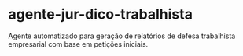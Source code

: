 # agente-jur-dico-trabalhista
Agente automatizado para geração de relatórios de defesa trabalhista empresarial com base em petições iniciais.
